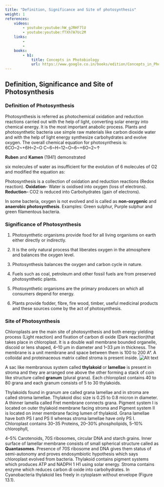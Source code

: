 ```yaml
---
title: "Definition, Significance and Site of photosynthesis"
weight: 1
references:
    videos:
        - youtube:youtube:hW_gJRHF7lU
        - youtube:youtube:fTXh7A7Uc2M
    links:
        - 
        - 
    books:
        - b1:
            title: Concepts in Photobiology
            url: https://www.google.co.in/books/edition/Concepts_in_Photobiology/Da39CAAAQBAJ?hl=en&gbpv=0
---
```


## Definition, Significance and Site of Photosynthesis

### Definition of Photosynthesis

Photosynthesis is referred as photochemical oxidation and reduction reactions carried out with the help of light, converting solar energy into chemical energy. It is the most important anabolic process. Plants and photosynthetic bacteria use simple raw materials like carbon dioxide water and with the help of light energy synthesize carbohydrates and evolve oxygen. The overall chemical equation for photosynthesis is: 6CO~2~+6H~2~O C~6~H~12~O~6~+6O~2~↑

**Ruben** and **Kamen** (1941) demonstrated

six molecules of water as insufficient for the evolution of 6 molecules of O2 and modified the equation as:

Photosynthesis is a collection of oxidation and reduction reactions (Redox reaction).
**Oxidation**- Water is oxidised into oxygen (loss of electrons).
**Reduction**– CO2 is reduced into Carbohydrates (gain of electrons).

In some bacteria, oxygen is not evolved and is called as **non-oxygenic** and **anaerobic photosynthesis**. Examples: Green sulphur, Purple sulphur and green filamentous bacteria.

### Significance of Photosynthesis

1. Photosynthetic organisms provide food for all living organisms on earth either directly or indirectly.

2. It is the only natural process that liberates oxygen in the atmosphere and balances the oxygen level.

3. Photosynthesis balances the oxygen and carbon cycle in nature.

4. Fuels such as coal, petroleum and other fossil fuels are from preserved photosynthetic plants.

5. Photosynthetic organisms are the primary producers on which all consumers depend for energy.

6. Plants provide fodder, fibre, fire wood, timber, useful medicinal products and these sources come by the act of photosynthesis.

### Site of Photosynthesis

Chloroplasts are the main site of photosynthesis and both energy yielding process (Light reaction) and fixation of carbon di oxide (Dark reaction)that takes place in chloroplast. It is a double wall membrane bounded organelle, discoid or lens shaped, 4–10 µm in diameter and 1–33 µm in thickness. The membrane is a unit membrane and space between them is 100 to 200 A°. A colloidal and proteinaceous matrix called stroma is present inside.
![Alt text](13.2.png)

A sac like membranous system called **thylakoid** or **lamellae** is present in stroma and they are arranged one above the other forming a stack of coin like structure called **granum** (plural grana). Each chloroplast contains 40 to 80 grana and each granum consists of 5 to 30 thylakoids.

Thylakoids found in granum are called grana lamellae and in stroma are called stroma lamellae. Thylakoid disc size is 0.25 to 0.8 micron in diameter. A thinner lamella called Fret membrane connects grana. Pigment system I is located on outer thylakoid membrane facing stroma and Pigment system II is located on inner membrane facing lumen of thylakoid. Grana lamellae have both PS I and PS II whereas stroma lamellae have only PS I. Chloroplast contains 30–35 Proteins, 20–30% phospholipids, 5–10% chlorophyll,

4–5% Carotenoids, 70S ribosomes, circular DNA and starch grains. Inner surface of lamellar membrane consists of small spherical structure called as **Quantasomes**. Presence of 70S ribosome and DNA gives them status of semi-autonomy and proves endosymbiotic hypothesis which says chloroplast evolved from bacteria. Thylakoid contains pigment systems which produces ATP and NADPH 1 H1 using solar energy. Stroma contains enzyme which reduces carbon di oxide into carbohydrates. In Cyanobacteria thylakoid lies freely in cytoplasm without envelope (Figure 13.1).